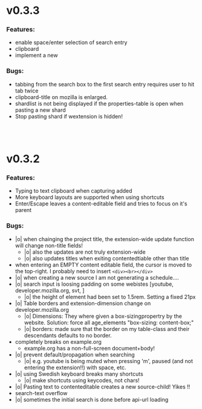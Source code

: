 

# v0.3.3

### Features:
- enable space/enter selection of search entry
- clipboard 
- implement a new 

### Bugs:
- tabbing from the search box to the first search entry requires user to hit tab twice
- clipboard-title on mozilla is enlarged.
- shardlist is not being displayed if the properties-table is open when pasting a new shard 
- Stop pasting shard if wextension is hidden!

<br>
<br>

# v0.3.2

### Features:
- Typing to text clipboard when capturing added
- More keyboard layouts are supported when using shortcuts
- Enter/Escape leaves a content-editable field and tries to focus on it's parent


### Bugs:
- |o| when chainging the project title, the extension-wide update function will change non-title fields!
    - |o| also the updates are not truly extension-wide
    - |o| also updates titles when exiting contentedtiable other than title
- when entering an EMPTY content editable field, the cursor is moved to the top-right. I probably need to insert `<div><br></div>`
- |o| when creating a new source I am not generating a schedule....
- |o| search input is loosing padding on some webistes [youtube, developer.mozilla.org, svt, ]
    - |o| the height of element had been set to 1.5rem. Setting a fixed 21px 
- |o| Table borders and extension-dimension change on developer.mozilla.org
    - |o| Dimensions: They where given a box-sizingpropertry by the website. Solution: force all age_elements "box-sizing: content-box;"
    - |o| borders: made sure that the border on my table-class and their descendants defaults to no border.
- completely breaks on example.org
    - example.org has a non-full-screen document+body!
- |o| prevent default/propagation when searching
    - |o| e.g. youtube is being muted when pressing 'm', paused (and not entering the extension!!) with space, etc.
- |o| using Swedish keyboard breaks many shortcuts
    - |o| make shortcuts using keycodes, not chars!
- |o| Pasting text to contenteditable creates a new source-child! Yikes !!
- search-text overflow
- |o| sometimes the initial search is done before api-url loading
